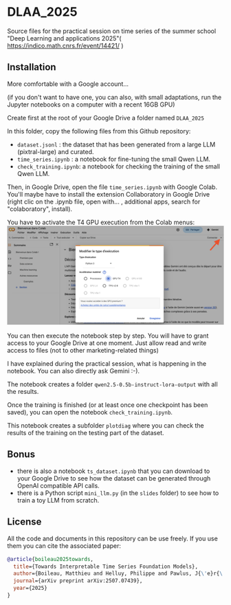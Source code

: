 # DLAA_2025
Source files for the practical session on time series of the summer school "Deep Learning and applications 2025"( https://indico.math.cnrs.fr/event/14421/ )

## Installation
More comfortable with a Google account...

(if you don't want to have one, you can also, with small adaptations, run the Jupyter notebooks on a computer with a recent 16GB GPU)

Create first at the root of your Google Drive a folder named `DLAA_2025`

In this folder, copy the following files from this Github repository:

- `dataset.jsonl` : the dataset that has been generated from a large LLM (pixtral-large) and curated.
- `time_series.ipynb` : a notebook for fine-tuning the small Qwen LLM.
- `check_training.ipynb`: a notebook for checking the training of the small Qwen LLM.

Then, in Google Drive, open the file `time_series.ipynb` with Google Colab. You'll maybe have to install the extension Collaboratory in Google Drive (right clic on the .ipynb file, open with... , additional apps, search for "colaboratory", install).

You have to activate the T4 GPU execution from the Colab menus:
![colab_config.png](colab_config.png)

You can then execute the notebook step by step. You will have to grant access to your Google Drive at one moment. Just allow read and write access to files (not to other marketing-related things)

I have explained during the practical session, what is happening in the notebook. You can also directly ask Gemini :-).

The notebook creates a folder `qwen2.5-0.5b-instruct-lora-output` with all the results.

Once the training is finished (or at least once one checkpoint has been saved), you can open the notebook `check_training.ipynb`.

This notebook creates a subfolder `plotdiag` where you can check the results of the training on the testing part of the dataset.

## Bonus

- there is also a notebook `ts_dataset.ipynb` that you can download to your Google Drive to see how the dataset can be generated through OpenAI compatible API calls.
- there is a Python script `mini_llm.py` (in the `slides` folder) to see how to train a toy LLM from scratch. 

## License

All the code and documents in this repository can be use freely. If you use them you can cite the associated paper:

```bibtex
@article{boileau2025towards,
  title={Towards Interpretable Time Series Foundation Models},
  author={Boileau, Matthieu and Helluy, Philippe and Pawlus, J{\'e}r{\'e}my and Vyetrenko, Svitlana},
  journal={arXiv preprint arXiv:2507.07439},
  year={2025}
}
```
